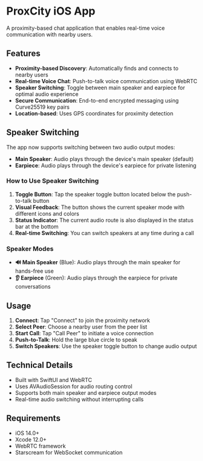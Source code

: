 # ProxCity iOS App

A proximity-based chat application that enables real-time voice communication with nearby users.

## Features

- **Proximity-based Discovery**: Automatically finds and connects to nearby users
- **Real-time Voice Chat**: Push-to-talk voice communication using WebRTC
- **Speaker Switching**: Toggle between main speaker and earpiece for optimal audio experience
- **Secure Communication**: End-to-end encrypted messaging using Curve25519 key pairs
- **Location-based**: Uses GPS coordinates for proximity detection

## Speaker Switching

The app now supports switching between two audio output modes:

- **Main Speaker**: Audio plays through the device's main speaker (default)
- **Earpiece**: Audio plays through the device's earpiece for private listening

### How to Use Speaker Switching

1. **Toggle Button**: Tap the speaker toggle button located below the push-to-talk button
2. **Visual Feedback**: The button shows the current speaker mode with different icons and colors
3. **Status Indicator**: The current audio route is also displayed in the status bar at the bottom
4. **Real-time Switching**: You can switch speakers at any time during a call

### Speaker Modes

- **🔊 Main Speaker** (Blue): Audio plays through the main speaker for hands-free use
- **👂 Earpiece** (Green): Audio plays through the earpiece for private conversations

## Usage

1. **Connect**: Tap "Connect" to join the proximity network
2. **Select Peer**: Choose a nearby user from the peer list
3. **Start Call**: Tap "Call Peer" to initiate a voice connection
4. **Push-to-Talk**: Hold the large blue circle to speak
5. **Switch Speakers**: Use the speaker toggle button to change audio output

## Technical Details

- Built with SwiftUI and WebRTC
- Uses AVAudioSession for audio routing control
- Supports both main speaker and earpiece output modes
- Real-time audio switching without interrupting calls

## Requirements

- iOS 14.0+
- Xcode 12.0+
- WebRTC framework
- Starscream for WebSocket communication
